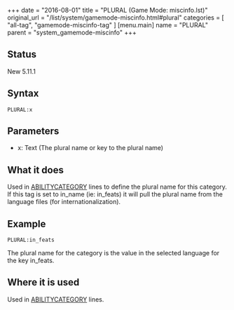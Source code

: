 +++
date = "2016-08-01"
title = "PLURAL (Game Mode: miscinfo.lst)"
original_url = "/list/system/gamemode-miscinfo.html#plural"
categories = [ "all-tag", "gamemode-miscinfo-tag" ]
[menu.main]
    name = "PLURAL"
    parent = "system_gamemode-miscinfo"
+++

## Status

New 5.11.1

## Syntax

`PLURAL:x`

## Parameters

-   x: Text (The plural name or key to the plural name)



What it does
------------

Used in
[ABILITYCATEGORY](/list/system/gamemode-miscinfo/abilitycategory.html)
lines to define the plural name for this category. If this tag is set to
in\_name (ie: in\_feats) it will pull the plural name from the language
files (for internationalization).

Example
-------

`PLURAL:in_feats`

The plural name for the category is the value in the selected language
for the key in\_feats.

Where it is used
----------------

Used in
[ABILITYCATEGORY](/list/system/gamemode-miscinfo/abilitycategory.html)
lines.

